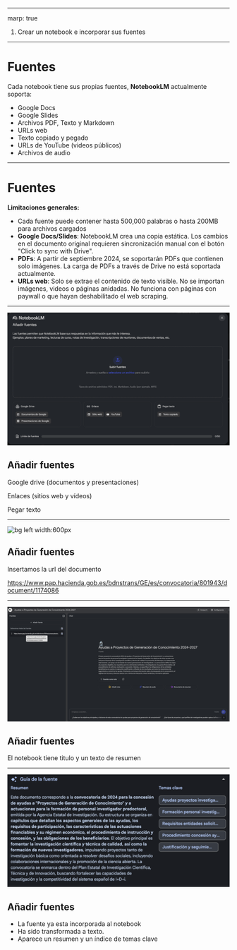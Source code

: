 ----

marp: true
1. Crear un notebook e incorporar sus fuentes

----

# Fuentes

Cada notebook tiene sus propias fuentes, **NotebookLM** actualmente soporta:
- Google Docs
- Google Slides
- Archivos PDF, Texto y Markdown
- URLs web
- Texto copiado y pegado
- URLs de YouTube (videos públicos)
- Archivos de audio

-----

# Fuentes

**Limitaciones generales:**
- Cada fuente puede contener hasta 500,000 palabras o hasta 200MB para archivos cargados
- **Google Docs/Slides**: NotebookLM crea una copia estática. Los cambios en el documento original requieren sincronización manual con el botón "Click to sync with Drive".
- **PDFs**: A partir de septiembre 2024, se soportarán PDFs que contienen solo imágenes. La carga de PDFs a través de Drive no está soportada actualmente.
- **URLs web**: Solo se extrae el contenido de texto visible. No se importan imágenes, videos o páginas anidadas. No funciona con páginas con paywall o que hayan deshabilitado el web scraping.

---
![bg left width:600px](nuevo-documento.png)

## Añadir fuentes 

Google drive (documentos y presentaciones)

Enlaces (sitios web y vídeos)

Pegar texto

---

![bg left width:600px](añadir-enlace.png)

## Añadir fuentes 

Insertamos la url del documento

https://www.pap.hacienda.gob.es/bdnstrans/GE/es/convocatoria/801943/document/1174086

---

![bg left width:600px](notebook-con-titulo.png)

## Añadir fuentes 

El notebook tiene titulo y un texto de resumen

---

![bg left width:600px](guia-de-la-fuente.png)

## Añadir fuentes 

- La fuente ya esta incorporada al notebook
- Ha sido transformada a texto.
- Aparece un resumen y un índice de temas clave